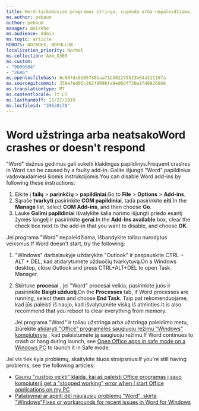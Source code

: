 ```yaml
---
title: Word-taikomosios programos stringa, sugenda arba nepaleidžiama
ms.author: pebaum
author: pebaum
manager: mnirkhe
ms.audience: Admin
ms.topic: article
ROBOTS: NOINDEX, NOFOLLOW
localization_priority: Normal
ms.collection: Adm_O365
ms.custom:
- "9000584"
- "2686"
ms.openlocfilehash: 6c807dc8b05788baa71b302275523b64a311157a
ms.sourcegitcommit: 358e7ed05c262f909bfa9ed0df730e1fd89266b8
ms.translationtype: MT
ms.contentlocale: lt-LT
ms.lasthandoff: 11/27/2019
ms.locfileid: "39628178"
---
```

# <a name="word-crashes-or-doesnt-respond"></a><span data-ttu-id="99dc1-102">Word užstringa arba neatsako</span><span class="sxs-lookup"><span data-stu-id="99dc1-102">Word crashes or doesn't respond</span></span>

<span data-ttu-id="99dc1-103">"Word" dažnus gedimus gali sukelti klaidingas papildinys.</span><span class="sxs-lookup"><span data-stu-id="99dc1-103">Frequent crashes in Word can be caused by a faulty add-in.</span></span> <span data-ttu-id="99dc1-104">Galite išjungti "Word" papildinius vadovaudamiesi šiomis instrukcijomis:</span><span class="sxs-lookup"><span data-stu-id="99dc1-104">You can disable Word add-ins by following these instructions:</span></span>

1. <span data-ttu-id="99dc1-105">Eikite į **failų** > **parinkčių** > **papildiniai**.</span><span class="sxs-lookup"><span data-stu-id="99dc1-105">Go to **File** > **Options** > **Add-ins**.</span></span>
2. <span data-ttu-id="99dc1-106">Sąraše **tvarkyti** pasirinkite **COM papildiniai**, tada pasirinkite **eiti**.</span><span class="sxs-lookup"><span data-stu-id="99dc1-106">In the **Manage** list, select **COM Add-ins**, and then choose **Go**.</span></span>
3. <span data-ttu-id="99dc1-107">Lauke **Galimi papildiniai** išvalykite šalia norimo išjungti priedo esantį žymės langelį ir pasirinkite **gerai**.</span><span class="sxs-lookup"><span data-stu-id="99dc1-107">In the **Add-Ins available** box, clear the check box next to the add-in that you want to disable, and choose **OK**.</span></span>

<span data-ttu-id="99dc1-108">Jei programa "Word" nepaleidžiama, išbandykite toliau nurodytus veiksmus.</span><span class="sxs-lookup"><span data-stu-id="99dc1-108">If Word doesn't start, try the following:</span></span>

1.   <span data-ttu-id="99dc1-109">"Windows" darbalaukyje uždarykite "Outlook" ir paspauskite CTRL + ALT + DEL, kad atidarytumėte užduočių tvarkytuvą.</span><span class="sxs-lookup"><span data-stu-id="99dc1-109">On a Windows desktop, close Outlook and press CTRL+ALT+DEL to open Task Manager.</span></span> 
2. <span data-ttu-id="99dc1-110">Skirtuke **procesai** , jei "Word" procesai veikia, pasirinkite juos ir pasirinkite **Baigti užduotį**.</span><span class="sxs-lookup"><span data-stu-id="99dc1-110">On the **Processes** tab, if Word processes are running, select them and choose **End Task**.</span></span> <span data-ttu-id="99dc1-111">Taip pat rekomenduojame, kad jūs paleisti iš naujo, kad išvalytumėte viską iš atminties.</span><span class="sxs-lookup"><span data-stu-id="99dc1-111">It is also recommend that you reboot to clear everything from memory.</span></span>

    <span data-ttu-id="99dc1-112">Jei programa "Word" ir toliau užstringa arba užstringa paleidimo metu, žiūrėkite [atidaryti "Office" programėles saugiuoju režimu "Windows" kompiuteryje](https://support.office.com/article/Open-Office-apps-in-safe-mode-on-a-Windows-PC-dedf944a-5f4b-4afb-a453-528af4f7ac72) , kad paleistumėte ją saugiuoju režimu.</span><span class="sxs-lookup"><span data-stu-id="99dc1-112">If Word continues to crash or hang during launch, see [Open Office apps in safe mode on a Windows PC](https://support.office.com/article/Open-Office-apps-in-safe-mode-on-a-Windows-PC-dedf944a-5f4b-4afb-a453-528af4f7ac72) to launch it in Safe mode.</span></span>

<span data-ttu-id="99dc1-113">Jei vis tiek kyla problemų, skaitykite šiuos straipsnius:</span><span class="sxs-lookup"><span data-stu-id="99dc1-113">If you're still having problems, see the following articles:</span></span> 
- [<span data-ttu-id="99dc1-114">Gaunu "nustojo veikti" klaida, kai aš paleisti Office programas į savo kompiuterį</span><span class="sxs-lookup"><span data-stu-id="99dc1-114">I get a "stopped working" error when I start Office applications on my PC</span></span>](https://support.office.com/article/52bd7985-4e99-4a35-84c8-2d9b8301a2fa)
- [<span data-ttu-id="99dc1-115">Pataisymai ar apeiti dėl naujausių problemų "Word", skirta "Windows"</span><span class="sxs-lookup"><span data-stu-id="99dc1-115">Fixes or workarounds for recent issues in Word for Windows</span></span>](https://support.office.com/article/bf6bf17c-2807-4871-83ce-e337ae8f0b86)
